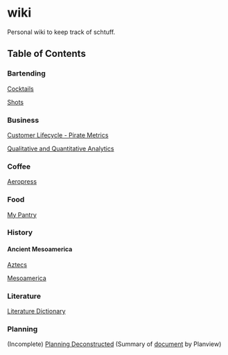 # wiki

Personal wiki to keep track of schtuff.

## Table of Contents

### Bartending

[Cocktails](bartending/cocktails.md)

[Shots](bartending/shots.md)

### Business

[Customer Lifecycle - Pirate Metrics](business/customerlifecycle-piratemetrics.md)

[Qualitative and Quantitative Analytics](business/qualitative-quantitative-analytics.md)

### Coffee

[Aeropress](coffee/aeropress.md)

### Food

[My Pantry](food/mypantry.md)

### History

#### Ancient Mesoamerica

[Aztecs](history/ancientMesoamerica/aztecs.md)

[Mesoamerica](history/ancientMesoamerica/mesoamerica.md)

### Literature

[Literature Dictionary](literature/litdictionary.md)

### Planning

(Incomplete) [Planning Deconstructed](planning/planning-deconstructed.md) (Summary of [document](planning/assets/Planning-deconstructed.pdf) by Planview)